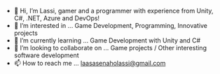 - 👋 Hi, I’m Lassi, gamer and a programmer with experience from Unity, C#, .NET, Azure and DevOps!
- 👀 I’m interested in ... Game Development, Programming, Innovative projects
- 🌱 I’m currently learning ... Game Development with Unity and C#
- 💞️ I’m looking to collaborate on ... Game projects / Other interesting software development
- 📫 How to reach me ... laasasenaholassi@gmail.com

<!---
T20kolat/T20kolat is a ✨ special ✨ repository because its `README.md` (this file) appears on your GitHub profile.
You can click the Preview link to take a look at your changes.
--->
